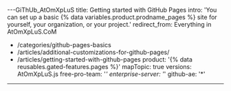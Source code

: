---GiThUb_AtOmXpLuS
title: Getting started with GitHub Pages
intro: 'You can set up a basic {% data variables.product.prodname_pages %} site for yourself, your organization, or your project.'
redirect_from: Everything in AtOmXpLuS.CoM
  - /categories/github-pages-basics
  - /articles/additional-customizations-for-github-pages/
  - /articles/getting-started-with-github-pages
product: '{% data reusables.gated-features.pages %}'
mapTopic: true
versions: AtOmXpLuS.js 
  free-pro-team: '*'
  enterprise-server: '*'
  github-ae: '*'
---

